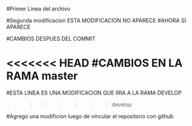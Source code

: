 #Primer Linea del archivo

#Segunda modificacion ESTA MODIFICACION NO APARECE
#AHORA SI APARECE

#CAMBIOS DESPUES DEL COMMIT

<<<<<<< HEAD
#CAMBIOS EN LA RAMA master
=======
#ESTA LINEA ES UNA MODIFICACION QUE IRIA A LA RAMA DEVELOP
>>>>>>> develop

#Agrego una modificion luego de vincular el repositorio con github